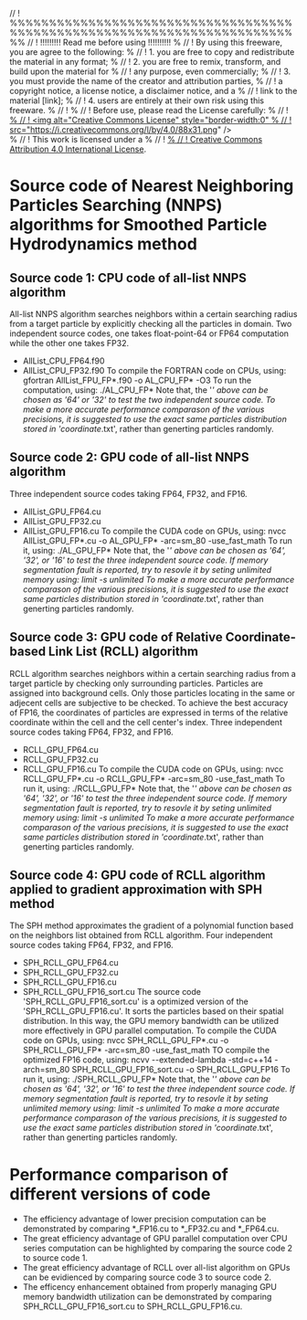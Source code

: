 // ! %%%%%%%%%%%%%%%%%%%%%%%%%%%%%%%%%%%%%%%%%%%%%%%%%%%%%%%%%%%%%%%%%%%%%%%%%%
// !  !!!!!!!!! Read me before using !!!!!!!!!!                              %
// !  By using this freeware, you are agree to the following:                %
// !  1. you are free to copy and redistribute the material in any format;   %
// !  2. you are free to remix, transform, and build upon the material for   %
// !     any purpose, even commercially;                                     %
// !  3. you must provide the name of the creator and attribution parties,   %
// !     a copyright notice, a license notice, a disclaimer notice, and a    % 
// !     link to the material [link];                                        %
// !  4. users are entirely at their own risk using this freeware.           %
// !                                                                         %
// !  Before use, please read the License carefully:                         %
// !  <a rel="license" href="http://creativecommons.org/licenses/by/4.0/">   %
// !  <img alt="Creative Commons License" style="border-width:0"             %
// !  src="https://i.creativecommons.org/l/by/4.0/88x31.png" /></a><br />    %
// !  This work is licensed under a                                          %
// !  <a rel="license" href="http://creativecommons.org/licenses/by/4.0/">   %
// !  Creative Commons Attribution 4.0 International License</a>. 


# Source code of Nearest Neighboring Particles Searching (NNPS) algorithms for Smoothed Particle Hydrodynamics method

## Source code 1: CPU code of all-list NNPS algorithm
All-list NNPS algorithm searches neighbors within a certain searching radius from a target particle by explicitly checking all the particles in domain.
Two independent source codes, one takes float-point-64 or FP64 computation while the other one takes FP32.
- AllList_CPU_FP64.f90
- AllList_CPU_FP32.f90
To compile the FORTRAN code on CPUs, using: gfortran AllList_FPU_FP*.f90 -o AL_CPU_FP* -O3
To run the computation, using: ./AL_CPU_FP*
Note that, the '*' above can be chosen as '64' or '32' to test the two independent source code.
To make a more accurate performance comparason of the various precisions, it is suggested to use the exact same particles distribution stored in 'coordinate*.txt', rather than generting particles randomly.

## Source code 2: GPU code of all-list NNPS algorithm
Three independent source codes taking FP64, FP32, and FP16.
- AllList_GPU_FP64.cu
- AllList_GPU_FP32.cu
- AllList_GPU_FP16.cu
To compile the CUDA code on GPUs, using: nvcc AllList_GPU_FP*.cu -o AL_GPU_FP* -arc=sm_80 -use_fast_math 
To run it, using: ./AL_GPU_FP*
Note that, the '*' above can be chosen as '64', '32', or '16' to test the three independent source code.
If memory segmentation fault is reported, try to resovle it by seting unlimited memory using: limit -s unlimited
To make a more accurate performance comparason of the various precisions, it is suggested to use the exact same particles distribution stored in 'coordinate*.txt', rather than generting particles randomly.

## Source code 3: GPU code of Relative Coordinate-based Link List (RCLL) algorithm
RCLL algorithm searches neighbors within a certain searching radius from a target particle by checking only surrounding particles. Particles are assigned into background cells. Only those particles locating in the same or adjecent cells are subjective to be checked. To achieve the best accuracy of FP16, the coordinates of particles are expressed in terms of the relative coordinate within the cell and the cell center's index.
Three independent source codes taking FP64, FP32, and FP16.
- RCLL_GPU_FP64.cu
- RCLL_GPU_FP32.cu
- RCLL_GPU_FP16.cu
To compile the CUDA code on GPUs, using: nvcc RCLL_GPU_FP*.cu -o RCLL_GPU_FP* -arc=sm_80 -use_fast_math 
To run it, using: ./RCLL_GPU_FP*
Note that, the '*' above can be chosen as '64', '32', or '16' to test the three independent source code.
If memory segmentation fault is reported, try to resovle it by seting unlimited memory using: limit -s unlimited
To make a more accurate performance comparason of the various precisions, it is suggested to use the exact same particles distribution stored in 'coordinate*.txt', rather than generting particles randomly.

## Source code 4: GPU code of RCLL algorithm applied to gradient approximation with SPH method
The SPH method approximates the gradient of a polynomial function based on the neighbors list obtained from RCLL algorithm.
Four independent source codes taking FP64, FP32, and FP16.
- SPH_RCLL_GPU_FP64.cu
- SPH_RCLL_GPU_FP32.cu
- SPH_RCLL_GPU_FP16.cu
- SPH_RCLL_GPU_FP16_sort.cu
The source code 'SPH_RCLL_GPU_FP16_sort.cu' is a optimized version of the 'SPH_RCLL_GPU_FP16.cu'. It sorts the particles based on their spatial distribution. In this way, the GPU memory bandwidth can be utilized more effectively in GPU parallel computation.
To compile the CUDA code on GPUs, using: nvcc SPH_RCLL_GPU_FP*.cu -o SPH_RCLL_GPU_FP* -arc=sm_80 -use_fast_math
TO compile the optimized FP16 code, using: ncvv --extended-lambda -std=c++14 -arch=sm_80  SPH_RCLL_GPU_FP16_sort.cu -o SPH_RCLL_GPU_FP16
To run it, using: ./SPH_RCLL_GPU_FP*
Note that, the '*' above can be chosen as '64', '32', or '16' to test the three independent source code.
If memory segmentation fault is reported, try to resovle it by seting unlimited memory using: limit -s unlimited
To make a more accurate performance comparason of the various precisions, it is suggested to use the exact same particles distribution stored in 'coordinate*.txt', rather than generting particles randomly.

# Performance comparison of different versions of code
- The efficiency advantage of lower precision computation can be demonstrated by comparing *_FP16.cu to *_FP32.cu and *_FP64.cu.
- The great efficiency advantage of GPU parallel computation over CPU series computation can be highlighted by comparing the source code 2 to source code 1.
- The great efficiency advantage of RCLL over all-list algorithm on GPUs can be evidienced by comparing source code 3 to source code 2.
- The efficency enhancement obtained from properly managing GPU memory bandwidth utilization can be demonstrated by comparing SPH_RCLL_GPU_FP16_sort.cu to SPH_RCLL_GPU_FP16.cu.
